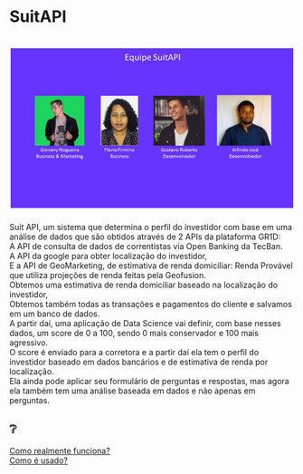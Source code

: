 # SuitAPI
<h1 align="center">
  <img width=500px src="https://github.com/arlindojos/SuitAPI/blob/master/suit-api/src/assets/images/SuitAPI-equipe.png" alt="Logo da Proffy" />
</h1>

Suit API, um sistema que determina o perfil do investidor com base em uma
<br/>análise de dados que são obtidos através de 2 APIs da plataforma GR1D:
<br/>A API de consulta de dados de correntistas via Open Banking da TecBan.
<br/>A API da google para obter localização do investidor,
<br/>E a API de GeoMarketing, de estimativa de renda domiciliar: Renda Provável que utiliza projeções de renda feitas pela Geofusion.
<br/>Obtemos uma estimativa de renda domiciliar baseado na localização do investidor, 
<br/>Obtemos também todas as transações e pagamentos do cliente e salvamos em um banco de dados.
<br/>A partir daí, uma aplicação de Data Science vai definir, com base nesses dados,
um score de 0 a 100, sendo 0 mais conservador e 100 mais agressivo.
<br/>O score é enviado para a corretora e a partir daí ela tem o perfil do investidor baseado
em dados bancários e de estimativa de renda por localização.
<br/>Ela ainda pode aplicar seu formulário de perguntas e respostas, mas agora ela também tem uma análise baseada em dados e não apenas em perguntas.

## ❔
[Como realmente funciona?](https://www.youtube.com/watch?v=o1fsfpvQGyY)
<br/>[Como é usado?](https://www.youtube.com/watch?v=9XwdCL99GZM&feature=youtu.be)
